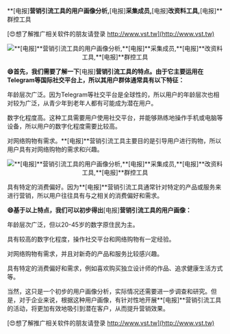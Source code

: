 **[电报]**营销引流工具的用户画像分析,**[电报]**采集成员,**[电报]**改资料工具,**[电报]**群控工具

[😍想了解推广相关软件的朋友请登录 http://www.vst.tw](http://www.vst.tw)

 <center><img src="https://vst.tw/MP4/tuiguang/png/8.png" alt="**[电报]**营销引流工具的用户画像分析,**[电报]**采集成员,**[电报]**改资料工具,**[电报]**群控工具"></center>

**😄首先，我们需要了解一下**[电报]**营销引流工具的特点。由于它主要运用在Telegram等国际社交平台上，所以其用户群体通常具有以下特征：**

年龄层次广泛。因为Telegram等社交平台是全球性的，所以用户的年龄层次也相对较为广泛，从青少年到老年人都有可能成为潜在用户。

数字化程度高。这种工具需要用户使用社交平台，并能够熟练地操作手机或电脑等设备，所以用户的数字化程度需要比较高。

对网络购物有需求。**[电报]**营销引流工具主要目的是引导用户进行购物，所以用户具有对网络购物的需求和兴趣。

 <center><img src="https://vst.tw/MP4/tuiguang/png/8.png" alt="**[电报]**营销引流工具的用户画像分析,**[电报]**采集成员,**[电报]**改资料工具,**[电报]**群控工具"></center>

具有特定的消费偏好。因为**[电报]**营销引流工具通常针对特定的产品或服务来进行营销，所以用户往往具有与之相关的消费偏好和需求。

**😄基于以上特点，我们可以初步得出**[电报]**营销引流工具的用户画像：**

年龄层次广泛，但以20-45岁的数字原住民为主。

具有较高的数字化程度，操作社交平台和网络购物有一定经验。

对网络购物有需求，并且对新奇的产品和服务比较感兴趣。

具有特定的消费偏好和需求，例如喜欢购买独立设计师的作品、追求健康生活方式等。

当然，这只是一个初步的用户画像分析，实际情况还需要进一步调查和研究。但是，对于企业来说，根据这种用户画像，有针对性地开展**[电报]**营销引流工具的活动，将更加有效地吸引到潜在客户，从而提升营销效果。

[😍想了解推广相关软件的朋友请登录 http://www.vst.tw](http://www.vst.tw)



